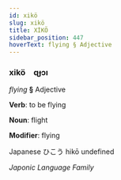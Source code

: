 ```yaml
---
id: xikö
slug: xikö
title: XİKÖ
sidebar_position: 447
hoverText: flying § Adjective
---
```


### xikö&emsp;<span kind="abugida">ɋɟɔı</span>

*flying* **§** Adjective

**Verb**: to be flying

**Noun**: flight

**Modifier**: flying

Japanese ひこう hikō undefined

*Japonic Language Family*